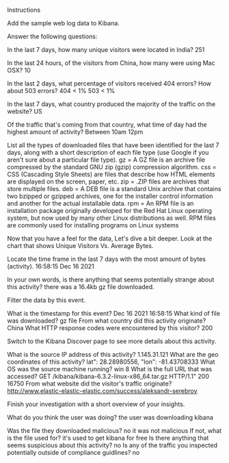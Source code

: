 Instructions


Add the sample web log data to Kibana.


Answer the following questions:


In the last 7 days, how many unique visitors were located in India? 251


In the last 24 hours, of the visitors from China, how many were using Mac OSX? 10


In the last 2 days, what percentage of visitors received 404 errors? How about 503 errors? 404 < 1% 503 < 1% 


In the last 7 days, what country produced the majority of the traffic on the website? US


Of the traffic that's coming from that country, what time of day had the highest amount of activity? Between 10am 12pm


List all the types of downloaded files that have been identified for the last 7 days, along with a short description of each file type (use Google if you aren't sure about a particular file type).
gz = A GZ file is an archive file compressed by the standard GNU zip (gzip) compression algorithm.
css = CSS (Cascading Style Sheets) are files that describe how HTML elements are displayed on the screen, paper, etc.
zip = .ZIP files are archives that store multiple files.
deb = A DEB file is a standard Unix archive that contains two bzipped or gzipped archives, one for the installer control information and another for the actual installable data.
rpm = An RPM file is an installation package originally developed for the Red Hat Linux operating system, but now used by many other Linux distributions as well. RPM files are commonly used for installing programs on Linux systems



Now that you have a feel for the data, Let's dive a bit deeper. Look at the chart that shows Unique Visitors Vs. Average Bytes.

Locate the time frame in the last 7 days with the most amount of bytes (activity). 16:58:15 Dec 16 2021 

In your own words, is there anything that seems potentially strange about this activity?
there was a 16.4kb gz file downloaded.


Filter the data by this event.

What is the timestamp for this event? 
Dec 16 2021 16:58:15
What kind of file was downloaded?
gz file
From what country did this activity originate?
China
What HTTP response codes were encountered by this visitor?
200


Switch to the Kibana Discover page to see more details about this activity.

What is the source IP address of this activity?
1.145.31.121
What are the geo coordinates of this activity?
lat": 28.28980556, "lon": -81.43708333
What OS was the source machine running?
win 8
What is the full URL that was accessed?
GET /kibana/kibana-6.3.2-linux-x86_64.tar.gz HTTP/1.1" 200 16750 
From what website did the visitor's traffic originate?
http://www.elastic-elastic-elastic.com/success/aleksandr-serebrov


Finish your investigation with a short overview of your insights.

What do you think the user was doing?
the user was downloading kibana

Was the file they downloaded malicious? no it was not malicious
 If not, what is the file used for? it's used to get kibana for free
Is there anything that seems suspicious about this activity? no
Is any of the traffic you inspected potentially outside of compliance guidlines? no



